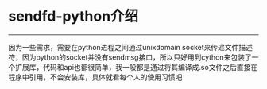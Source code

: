 # sendfd-python介绍

------
因为一些需求，需要在python进程之间通过unixdomain socket来传递文件描述符，因为python的socket并没有sendmsg接口，所以只好用到cython来包装了一个扩展库，代码和api也都很简单，我一般都是通过将其编译成.so文件之后直接在程序中引用，不会安装库，具体就看每个人的使用习惯吧

